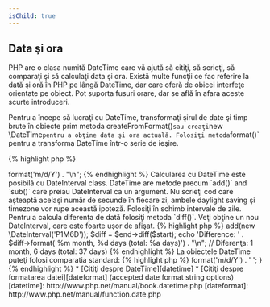 ```yaml
---
isChild: true
---
```


## Data şi ora 

PHP are o clasa numită DateTime care vă ajută să citiţi, să scrieţi, să comparaţi şi să calculaţi data şi ora. Există multe funcţii ce fac referire la dată şi oră în PHP pe lângă DateTime, dar care oferă de obicei interfeţe orientate pe obiect. Pot suporta fusuri orare, dar se află în afara aceste scurte introduceri. 

Pentru a începe să lucraţi cu DateTime, transformaţi şirul de date şi timp brute în obiecte prim metoda createFromFormat()` sau creaţi `new \DateTime` pentru a obţine data şi ora actuală. Folosiţi metoda `format()` pentru a transforma DateTime într-o serie de ieşire. 

{% highlight php %}
<?php
$raw = '22. 11. 1968';
$start = \DateTime::createFromFormat('d. m. Y', $raw);

echo 'Start date: ' . $start->format('m/d/Y') . "\n";
{% endhighlight %}

Calcularea cu DateTime este posibilă cu DateInterval class. DateTime are metode precum `add()` and `sub()` care preiau DateInterval ca un argument. Nu scrieţi cod care aşteaptă acelaşi număr de secunde în fiecare zi, ambele daylight saving şi timezone vor rupe această ipoteză. Folosiţi în schimb intervale de zile. Pentru a calcula diferenţa de dată folosiţi metoda `diff()`. Veţi obţine un nou DateInterval, care este foarte uşor de afişat. 

{% highlight php %}
<?php
// creaţi o copie a lui $start şi mai adăugaţi încă o lună şi 6 zile 
$end = clone $start;
$end->add(new \DateInterval('P1M6D'));

$diff = $end->diff($start);
echo 'Difference: ' . $diff->format('%m month, %d days (total: %a days)') . "\n";
// Diferenţa: 1 month, 6 days (total: 37 days)
{% endhighlight %}

La obiectele DateTime puteţi folosi comparatia standard:
{% highlight php %}
<?php
if ($start < $end) {
    echo "Start is before end!\n";
}
{% endhighlight %}


Ultimul exemplu arată DatePeriod class. Este folosit pentru a repeta evenimente periodice. Pot fi două obiecte DateTime, start şi end, şi de interval care vor repeta toate evenimentele din acea perioadă. 

{% highlight php %}
<?php
// output all thursdays between $start and $end
$periodInterval = \DateInterval::createFromDateString('first thursday');
$periodIterator = new \DatePeriod($start, $periodInterval, $end, \DatePeriod::EXCLUDE_START_DATE);
foreach ($periodIterator as $date) {
    // output each date in the period
    echo $date->format('m/d/Y') . ' ';
}
{% endhighlight %}

* [Citiţi despre DateTime][datetime]
* [Citiţi despre formatarea datei][dateformat] (accepted date format string options)

[datetime]: http://www.php.net/manual/book.datetime.php
[dateformat]: http://www.php.net/manual/function.date.php
